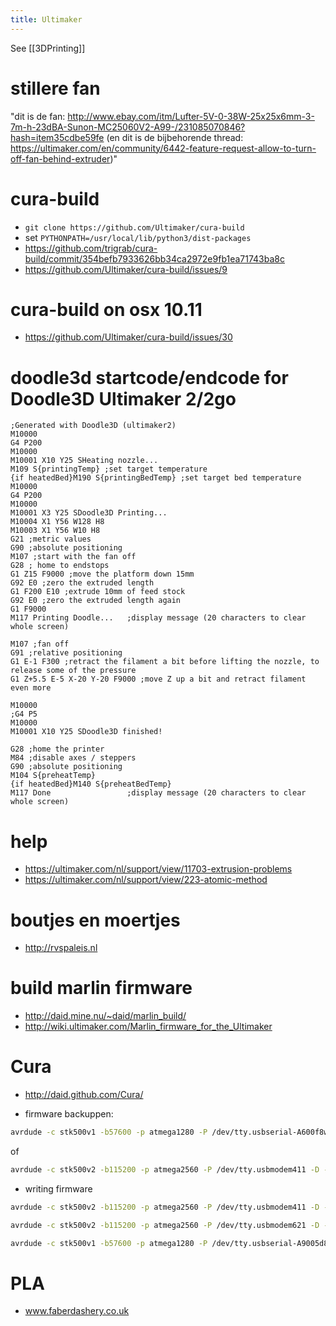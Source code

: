 ```yaml
---
title: Ultimaker
---
```


See [[3DPrinting]]

# stillere fan
"dit is de fan: http://www.ebay.com/itm/Lufter-5V-0-38W-25x25x6mm-3-7m-h-23dBA-Sunon-MC25060V2-A99-/231085070846?hash=item35cdbe59fe
(en dit is de bijbehorende thread: https://ultimaker.com/en/community/6442-feature-request-allow-to-turn-off-fan-behind-extruder)"

# cura-build
* `git clone https://github.com/Ultimaker/cura-build`
* set `PYTHONPATH=/usr/local/lib/python3/dist-packages`
* https://github.com/trigrab/cura-build/commit/354befb7933626bb34ca2972e9fb1ea71743ba8c
* https://github.com/Ultimaker/cura-build/issues/9

# cura-build on osx 10.11
* https://github.com/Ultimaker/cura-build/issues/30


# doodle3d startcode/endcode for Doodle3D Ultimaker 2/2go
```
;Generated with Doodle3D (ultimaker2)
M10000
G4 P200
M10000
M10001 X10 Y25 SHeating nozzle...
M109 S{printingTemp} ;set target temperature 
{if heatedBed}M190 S{printingBedTemp} ;set target bed temperature
M10000
G4 P200 
M10000
M10001 X3 Y25 SDoodle3D Printing...
M10004 X1 Y56 W128 H8
M10003 X1 Y56 W10 H8
G21 ;metric values
G90 ;absolute positioning
M107 ;start with the fan off
G28 ; home to endstops
G1 Z15 F9000 ;move the platform down 15mm
G92 E0 ;zero the extruded length
G1 F200 E10 ;extrude 10mm of feed stock
G92 E0 ;zero the extruded length again
G1 F9000
M117 Printing Doodle...   ;display message (20 characters to clear whole screen)
```

```
M107 ;fan off
G91 ;relative positioning
G1 E-1 F300 ;retract the filament a bit before lifting the nozzle, to release some of the pressure
G1 Z+5.5 E-5 X-20 Y-20 F9000 ;move Z up a bit and retract filament even more

M10000
;G4 P5
M10000
M10001 X10 Y25 SDoodle3D finished!

G28 ;home the printer
M84 ;disable axes / steppers
G90 ;absolute positioning
M104 S{preheatTemp}
{if heatedBed}M140 S{preheatBedTemp}
M117 Done                 ;display message (20 characters to clear whole screen)
```


# help
* https://ultimaker.com/nl/support/view/11703-extrusion-problems
* https://ultimaker.com/nl/support/view/223-atomic-method

# boutjes en moertjes
* http://rvspaleis.nl

# build marlin firmware
* http://daid.mine.nu/~daid/marlin_build/
* http://wiki.ultimaker.com/Marlin_firmware_for_the_Ultimaker

# Cura
* http://daid.github.com/Cura/

* firmware backuppen:
```bash
avrdude -c stk500v1 -b57600 -p atmega1280 -P /dev/tty.usbserial-A600f8w2 -D -Uflash:r:firmware.hex:i
```
of
```bash
avrdude -c stk500v2 -b115200 -p atmega2560 -P /dev/tty.usbmodem411 -D -Uflash:r:firmware.hex:i
```

* writing firmware
```bash
avrdude -c stk500v2 -b115200 -p atmega2560 -P /dev/tty.usbmodem411 -D -Uflash:w:firmware.hex:i
```
```bash
avrdude -c stk500v2 -b115200 -p atmega2560 -P /dev/tty.usbmodem621 -D -Uflash:w:cfg_4fd875a44fb67.hex.txt:i
```

```bash
avrdude -c stk500v1 -b57600 -p atmega1280 -P /dev/tty.usbserial-A9005d8c -D -Uflash:w:firmware.hex:i
```

# PLA
* www.faberdashery.co.uk
